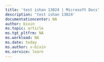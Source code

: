 ```yaml
---
title: 'test ishan 13024 | Microsoft Docs'
description: 'test ishan 13024'
documentationcenter: NA
author: bivin
ms.topic: article
ms.tgt_pltfrm: NA
ms.workload: NA
ms.date: today
ms.author: v-bivin
ms.service: learn
---
```



